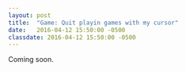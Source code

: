 ```yaml
---
layout: post
title:  "Game: Quit playin games with my cursor"
date:   2016-04-12 15:50:00 -0500
classdate: 2016-04-12 15:50:00 -0500
---
```

Coming soon.
